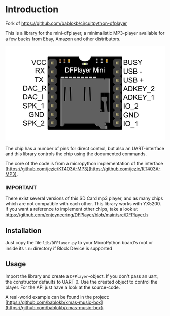 Introduction
============

Fork of https://github.com/bablokb/circuitpython-dfplayer

This is a library for the mini-dfplayer, a minimalistic MP3-player
available for a few bucks from Ebay, Amazon and other distributors.

![](assets/dfplayer.png)

The chip has a number of pins for direct control, but also an
UART-interface and this library controls the chip using the documented
commands.

The core of the code is from a micropython implementation of the interface
[https://github.com/jczic/KT403A-MP3](https://github.com/jczic/KT403A-MP3).

### IMPORTANT
There exist several versions of this SD Card mp3 player, and as many chips which are not compatible with each other.
This library works with YX5200.
If you want a reference to implement other chips, take a look at https://github.com/enjoyneering/DFPlayer/blob/main/src/DFPlayer.h


Installation
------------

Just copy the file `lib/DFPlayer.py` to your MicroPython board's root or inside its `lib` directory if Block Device is supported


Usage
-----

Import the library and create a `DFPlayer`-object. If you don't pass an
uart, the constructor defaults to UART 0.
Use the created object to control the player. For the API just have a
look at the source-code.

A real-world example can be found in the project:
[https://github.com/bablokb/xmas-music-box](https://github.com/bablokb/xmas-music-box).